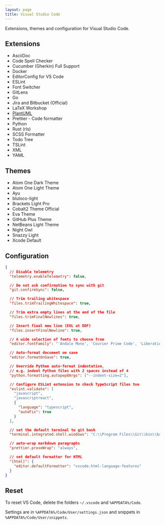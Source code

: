 ```yaml
---
layout: page
title: Visual Studio Code
---
```


Extensions, themes and configuration for Visual Studio Code.

## Extensions

- AsciiDoc
- Code Spell Checker
- Cucumber (Gherkin) Full Support
- Docker
- EditorConfig for VS Code
- ESLint
- Font Switcher
- GitLens
- Go
- Jira and Bitbucket (Official)
- LaTeX Workshop
- [PlantUML](https://github.com/qjebbs/vscode-plantuml)
- Prettier - Code formatter
- Python
- Rust (rls)
- SCSS Formatter
- Todo Tree
- TSLint
- XML
- YAML

## Themes

- Atom One Dark Theme
- Atom One Light Theme
- Ayu
- bluloco-light
- Brackets Light Pro
- Cobalt2 Theme Official
- Eva Theme
- GitHub Plus Theme
- NetBeans Light Theme
- Night Owl
- Snazzy Light
- Xcode Default

## Configuration

```json
{
  // Disable telemetry
  "telemetry.enableTelemetry": false,

  // Do not ask confirmation to sync with git
  "git.confirmSync": false,

  // Trim trailing whitespace
  "files.trimTrailingWhitespace": true,

  // Trim extra empty lines at the end of the file
  "files.trimFinalNewlines": true,

  // Insert final new line (EOL at EOF)
  "files.insertFinalNewline": true,

  // A wide selection of fonts to choose from
  "editor.fontFamily": "'Andale Mono', 'Courier Prime Code', 'Liberation Mono', 'Courier New', Consolas, 'Anonymous Pro', CamingoCode, 'Envy Code R', Hack, Iosevka, Inconsolata, 'Input Mono', 'Lucida Console', 'Meslo LG S', Monaco, monofur, Monoid, mononoki, 'PT Mono', 'Roboto Mono', 'Source Code Pro', 'Segoe UI Mono', 'Go Mono', 'Fira Code', 'Fantasque Sans Mono', 'Droid Sans Mono', 'DejaVu Sans Mono'",

  // Auto-format document on save
  "editor.formatOnSave": true,

  // Override Python auto-format indentation,
  // e.g. indent Python files with 2 spaces instead of 4
  "python.formatting.autopep8Args": ["--indent-size=2"],

  // Configure ESLint extension to check TypeScript files too
  "eslint.validate": [
    "javascript",
    "javascriptreact",
    {
      "language": "typescript",
      "autoFix": true
    }
  ],

  // set the default terminal to git bash
  "terminal.integrated.shell.windows": "C:\\Program Files\\Git\\bin\\bash.exe",

  // auto-wrap markdown paragraphs
  "prettier.proseWrap": "always",

  // set default formatter for HTML
  "[html]": {
    "editor.defaultFormatter": "vscode.html-language-features"
  }
}
```

## Reset

To reset VS Code, delete the folders `~/.vscode` and `%APPDATA%/Code`.

Settings are in `%APPDATA%/Code/User/settings.json` and snippets in
`%APPDATA%/Code/User/snippets`.
